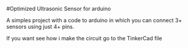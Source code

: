 #Optimized Ultrasonic Sensor for arduino

A simples project with a code to arduino in which you can connect 3+ sensors using just 4+ pins.

If you want see how i make the circuit go to the TinkerCad file
